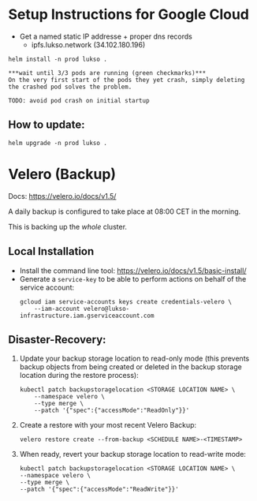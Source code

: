 # Setup Instructions for Google Cloud

- Get a named static IP addresse + proper dns records
    - ipfs.lukso.network (34.102.180.196)

```
helm install -n prod lukso .

***wait until 3/3 pods are running (green checkmarks)***
On the very first start of the pods they yet crash, simply deleting the crashed pod solves the problem.

TODO: avoid pod crash on initial startup
```

## How to update:
```
helm upgrade -n prod lukso .
```

# Velero (Backup)

Docs: https://velero.io/docs/v1.5/

A daily backup is configured to take place at 08:00 CET in the morning.

This is backing up the *whole* cluster.

## Local Installation
- Install the command line tool: https://velero.io/docs/v1.5/basic-install/
- Generate a `service-key` to be able to perform actions on behalf of the service account:
    ```
    gcloud iam service-accounts keys create credentials-velero \
        --iam-account velero@lukso-infrastructure.iam.gserviceaccount.com
    ```
## Disaster-Recovery:
1. Update your backup storage location to read-only mode (this prevents backup objects from being created or deleted in the backup storage location during the restore process):

    ```
    kubectl patch backupstoragelocation <STORAGE LOCATION NAME> \
        --namespace velero \
        --type merge \
        --patch '{"spec":{"accessMode":"ReadOnly"}}'
    ```
2. Create a restore with your most recent Velero Backup:

    ```
    velero restore create --from-backup <SCHEDULE NAME>-<TIMESTAMP>
    ```

3. When ready, revert your backup storage location to read-write mode:

    ```
    kubectl patch backupstoragelocation <STORAGE LOCATION NAME> \
    --namespace velero \
    --type merge \
    --patch '{"spec":{"accessMode":"ReadWrite"}}'
    ```